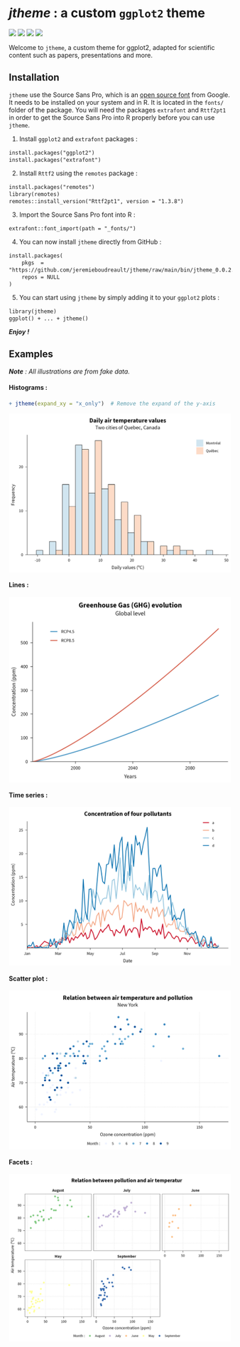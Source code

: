 ***jtheme*** : a custom `ggplot2` theme
================================================================================

![](https://img.shields.io/badge/life_cycle-maturing-blue)
![](https://img.shields.io/badge/release_version-0.0.2-inactive)
![](https://img.shields.io/badge/docs-0%25-red)
![](https://img.shields.io/badge/tests-0%25-black)

Welcome to `jtheme`, a custom theme for ggplot2, adapted for scientific content such as papers, presentations and more. 

Installation
--------------------------------------------------------------------------------

`jtheme` use the Source Sans Pro, which is an [open source font](https://fonts.google.com/specimen/Source+Sans+Pro#standard-styles) from Google. It needs to be installed on your system and in R. It is located in the `fonts/` folder of the package. You will need the packages `extrafont` and `Rttf2pt1` in order to get the Source Sans Pro into R properly before you can use `jtheme`.

1. Install `ggplot2` and `extrafont` packages :

```
install.packages("ggplot2")
install.packages("extrafont")
```

2. Install `Rttf2` using the `remotes` package :

```
install.packages("remotes")
library(remotes)
remotes::install_version("Rttf2pt1", version = "1.3.8")
```

3. Import the Source Sans Pro font into R : 

```
extrafont::font_import(path = "_fonts/")
```

4. You can now install `jtheme` directly from GitHub :

```
install.packages(
    pkgs  = "https://github.com/jeremieboudreault/jtheme/raw/main/bin/jtheme_0.0.2.tar.gz", 
    repos = NULL
)
```

5. You can start using `jtheme` by simply adding it to your `ggplot2` plots :

```
library(jtheme)
ggplot() + ... + jtheme()
```

***Enjoy !***


Examples
--------------------------------------------------------------------------------

***Note** : All illustrations are from fake data.*

#### Histograms :

```r
+ jtheme(expand_xy = "x_only")  # Remove the expand of the y-axis
```

<img src = "_plots/fig_1_rect.jpg" width = "500px" align = "center">

#### Lines :

<img src = "_plots/fig_2_squared.jpg" width = "500px" align = "center">

#### Time series :

<img src = "_plots/fig_3_rect.jpg" width = "500px" align = "center">

#### Scatter plot :

<img src = "_plots/fig_4_rect.jpg" width = "500px" align = "center">

#### Facets :

<img src = "_plots/fig_5_rectbig.jpg" width = "500px" align = "center">
